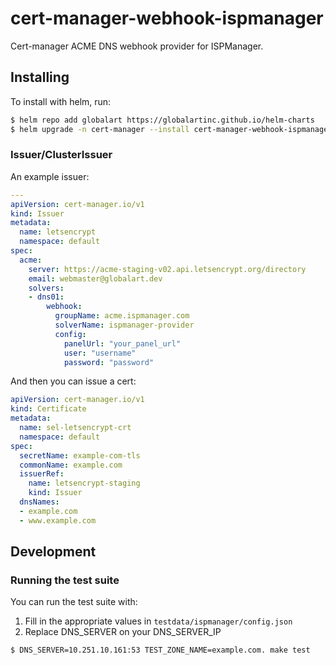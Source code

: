 # cert-manager-webhook-ispmanager

Cert-manager ACME DNS webhook provider for ISPManager.

## Installing

To install with helm, run:

```bash
$ helm repo add globalart https://globalartinc.github.io/helm-charts
$ helm upgrade -n cert-manager --install cert-manager-webhook-ispmanager globalart/cert-manager-webhook-ispmanager
```


### Issuer/ClusterIssuer

An example issuer:

```yaml
---
apiVersion: cert-manager.io/v1
kind: Issuer
metadata:
  name: letsencrypt
  namespace: default
spec:
  acme:
    server: https://acme-staging-v02.api.letsencrypt.org/directory
    email: webmaster@globalart.dev
    solvers:
    - dns01:
        webhook:
          groupName: acme.ispmanager.com
          solverName: ispmanager-provider
          config:
            panelUrl: "your_panel_url"
            user: "username"
            password: "password"
```

And then you can issue a cert:

```yaml
apiVersion: cert-manager.io/v1
kind: Certificate
metadata:
  name: sel-letsencrypt-crt
  namespace: default
spec:
  secretName: example-com-tls
  commonName: example.com
  issuerRef:
    name: letsencrypt-staging
    kind: Issuer
  dnsNames:
  - example.com
  - www.example.com
```

## Development

### Running the test suite

You can run the test suite with:

1. Fill in the appropriate values in `testdata/ispmanager/config.json` 
2. Replace DNS_SERVER on your DNS_SERVER_IP

```bash
$ DNS_SERVER=10.251.10.161:53 TEST_ZONE_NAME=example.com. make test
```